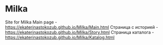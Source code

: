 # Milka
Site for Milka
Main page - https://ekaterinastokozub.github.io/Milka/Main.html
Страница с историей - https://ekaterinastokozub.github.io/Milka/Story.html
Страница каталога - https://ekaterinastokozub.github.io/Milka/Katalog.html
